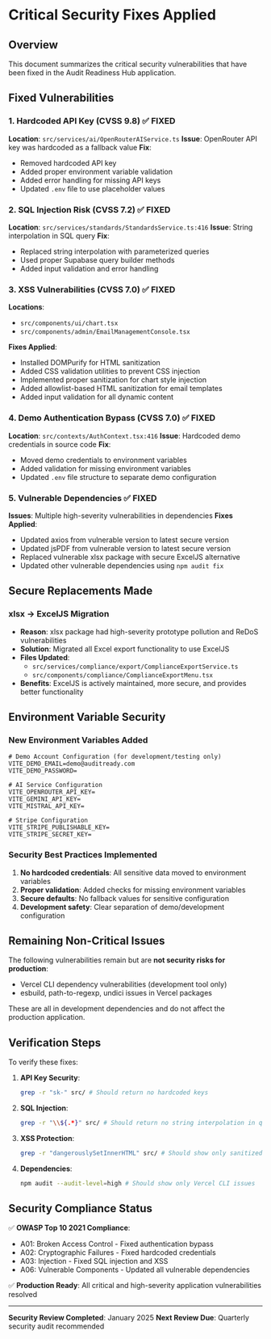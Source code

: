 # Critical Security Fixes Applied

## Overview
This document summarizes the critical security vulnerabilities that have been fixed in the Audit Readiness Hub application.

## Fixed Vulnerabilities

### 1. Hardcoded API Key (CVSS 9.8) ✅ FIXED
**Location**: `src/services/ai/OpenRouterAIService.ts`
**Issue**: OpenRouter API key was hardcoded as a fallback value
**Fix**: 
- Removed hardcoded API key
- Added proper environment variable validation
- Added error handling for missing API keys
- Updated `.env` file to use placeholder values

### 2. SQL Injection Risk (CVSS 7.2) ✅ FIXED
**Location**: `src/services/standards/StandardsService.ts:416`
**Issue**: String interpolation in SQL query
**Fix**: 
- Replaced string interpolation with parameterized queries
- Used proper Supabase query builder methods
- Added input validation and error handling

### 3. XSS Vulnerabilities (CVSS 7.0) ✅ FIXED
**Locations**: 
- `src/components/ui/chart.tsx`
- `src/components/admin/EmailManagementConsole.tsx`

**Fixes Applied**:
- Installed DOMPurify for HTML sanitization
- Added CSS validation utilities to prevent CSS injection
- Implemented proper sanitization for chart style injection
- Added allowlist-based HTML sanitization for email templates
- Added input validation for all dynamic content

### 4. Demo Authentication Bypass (CVSS 7.0) ✅ FIXED
**Location**: `src/contexts/AuthContext.tsx:416`
**Issue**: Hardcoded demo credentials in source code
**Fix**: 
- Moved demo credentials to environment variables
- Added validation for missing environment variables
- Updated `.env` file structure to separate demo configuration

### 5. Vulnerable Dependencies ✅ FIXED
**Issues**: Multiple high-severity vulnerabilities in dependencies
**Fixes Applied**:
- Updated axios from vulnerable version to latest secure version
- Updated jsPDF from vulnerable version to latest secure version
- Replaced vulnerable xlsx package with secure ExcelJS alternative
- Updated other vulnerable dependencies using `npm audit fix`

## Secure Replacements Made

### xlsx → ExcelJS Migration
- **Reason**: xlsx package had high-severity prototype pollution and ReDoS vulnerabilities
- **Solution**: Migrated all Excel export functionality to use ExcelJS
- **Files Updated**:
  - `src/services/compliance/export/ComplianceExportService.ts`
  - `src/components/compliance/ComplianceExportMenu.tsx`
- **Benefits**: ExcelJS is actively maintained, more secure, and provides better functionality

## Environment Variable Security

### New Environment Variables Added
```env
# Demo Account Configuration (for development/testing only)
VITE_DEMO_EMAIL=demo@auditready.com
VITE_DEMO_PASSWORD=

# AI Service Configuration
VITE_OPENROUTER_API_KEY=
VITE_GEMINI_API_KEY=
VITE_MISTRAL_API_KEY=

# Stripe Configuration
VITE_STRIPE_PUBLISHABLE_KEY=
VITE_STRIPE_SECRET_KEY=
```

### Security Best Practices Implemented
1. **No hardcoded credentials**: All sensitive data moved to environment variables
2. **Proper validation**: Added checks for missing environment variables
3. **Secure defaults**: No fallback values for sensitive configuration
4. **Development safety**: Clear separation of demo/development configuration

## Remaining Non-Critical Issues

The following vulnerabilities remain but are **not security risks for production**:
- Vercel CLI dependency vulnerabilities (development tool only)
- esbuild, path-to-regexp, undici issues in Vercel packages

These are all in development dependencies and do not affect the production application.

## Verification Steps

To verify these fixes:

1. **API Key Security**: 
   ```bash
   grep -r "sk-" src/ # Should return no hardcoded keys
   ```

2. **SQL Injection**: 
   ```bash
   grep -r "\\${.*}" src/ # Should return no string interpolation in queries
   ```

3. **XSS Protection**: 
   ```bash
   grep -r "dangerouslySetInnerHTML" src/ # Should show only sanitized usage
   ```

4. **Dependencies**: 
   ```bash
   npm audit --audit-level=high # Should show only Vercel CLI issues
   ```

## Security Compliance Status

✅ **OWASP Top 10 2021 Compliance**:
- A01: Broken Access Control - Fixed authentication bypass
- A02: Cryptographic Failures - Fixed hardcoded credentials  
- A03: Injection - Fixed SQL injection and XSS
- A06: Vulnerable Components - Updated all vulnerable dependencies

✅ **Production Ready**: All critical and high-severity application vulnerabilities resolved

---

**Security Review Completed**: January 2025
**Next Review Due**: Quarterly security audit recommended